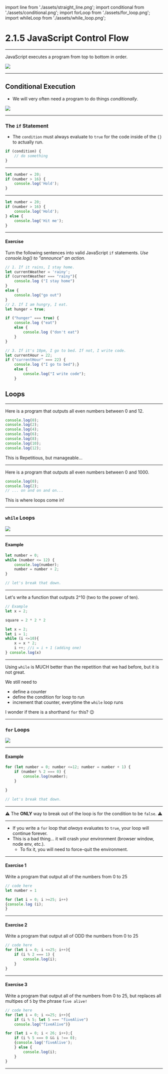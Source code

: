 import line from './assets/straight_line.png';
import conditional from './assets/conditional.png';
import forLoop from './assets/for_loop.png';
import whileLoop from './assets/while_loop.png';

# 2.1.5 JavaScript Control Flow

---

JavaScript executes a program from top to bottom in order.

<img src='./assets/straight_line.png' />

---

## Conditional Execution

- We will very often need a program to do things _conditionally_.

<img src='./assets/conditional.png' />

---

### The `if` Statement

- The `condition` must always evaluate to `true` for the code inside of the `{}` to actually run.
 
```js
if (condition) {
    // do something
}
```

---

```js
let number = 20;
if (number > 16) {
    console.log('Hold');
}
```

---

```js
let number = 20;
if (number > 16) {
    console.log('Hold');
} else {
    console.log('Hit me');
}
```

---

#### Exercise

Turn the following sentences into valid JavaScript `if` statements. _Use console.log() to "announce" an action._

```js
// 1. If it rains, I stay home.
let currentWeather = 'rainy';
if (currentWeather === "rainy"){
    console.log ("I stay home")
}
else {
    console.log("go out")
}
// 2. If I am hungry, I eat.
let hunger = true;

if ("hunger" === true) {
    console.log ("eat")
    else {
        console.log ("don't eat")
    }
}

// 3. If it's 10pm, I go to bed. If not, I write code.
let currentHour = 22;
if ("currentHour" === 22) {
    console.log ("I go to bed");}
    else {
        console.log("I write code");
    }

```

## Loops

---

Here is a program that outputs all even numbers between 0 and 12.

```js
console.log(0);
console.log(2);
console.log(4);
console.log(6);
console.log(8);
console.log(10);
console.log(12);
```

This is Repetitious, but manageable...

---

Here is a program that outputs all even numbers between 0 and 1000.

```js
console.log(0);
console.log(2);
// ... on and on and on...
```

This is where loops come in!

---

### `while` Loops

<img src='./assets/while_loop.png' />

---

#### Example

```js
let number = 0;
while (number <= 12) {
    console.log(number);
    number = number + 2;
}

// let's break that down.
```

---

Let's write a function that outputs 2^10 (two to the power of ten).

```js
// Example
let x = 2;

square = 2 * 2 * 2

let x = 2;
let i = 1;
while (i <=10){
    x = x * 2;
    i ++; //i = i + 1 (adding one)
} console.log(x)

```

---

Using `while` is MUCH better than the repetition that we had before, but it is not great.

We still need to

- define a counter
- define the condition for loop to run
- increment that counter, everytime the `while` loop runs

I wonder if there is a shorthand `for` this? 😉

---

### `for` Loops

<img src='./assets/for_loop.png' />

---

#### Example

```js
for (let number = 0; number <=12; number = number + 1) {
    if (number % 2 === 0) {
        console.log(number);
    }

}

// let's break that down.
```

---

⚠️ The **ONLY** way to break out of the loop is for the condition to be `false`. ⚠️

---

- If you write a `for` loop that _always_ evaluates to `true`, your loop will continue forever.
- This is a bad thing... it will crash your environment (browser window, node env, etc.).
    - To fix it, you will need to force-quit the environment.

---

#### Exercise 1

Write a program that output all of the numbers from 0 to 25

```js
// code here
let number = 1

for (let i = 0; i >=25; i++)
{console.log (i);
}
```

---

#### Exercise 2

Write a program that output all of ODD the numbers from 0 to 25

```js
// code here
for (let i = 0; i <=25; i++){
    if (i % 2 === 1) {
        console.log(i);
    }
}
```

---

#### Exercise 3

Write a program that output all of the numbers from 0 to 25, but replaces all multipes of `5` by the phrase `five alive!`

```js
// code here
for (let i = 0; i <=25; i++){
    if (i % 5; let 5 === "fiveAlive")
    console.log("fiveAlive")}

for (let i = 0; i < 26; i++);{
    if (i % 5 === 0 && i !== 0);
    {console.log('fiveAlive');
    } else {
        console.log(i);
    }
}
```


---